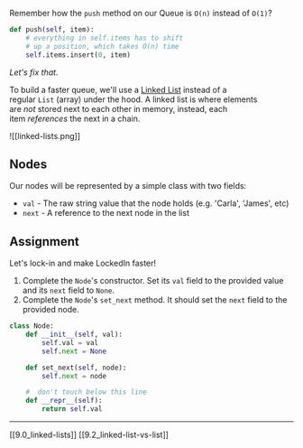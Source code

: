 Remember how the `push` method on our Queue is `O(n)` instead of `O(1)`?

```python
def push(self, item):
    # everything in self.items has to shift
    # up a position, which takes O(n) time
    self.items.insert(0, item)
```

_Let's fix that_.

To build a faster queue, we'll use a [Linked List](https://en.wikipedia.org/wiki/Linked_list) instead of a regular `List` (array) under the hood. A linked list is where elements are _not_ stored next to each other in memory, instead, each item _references_ the next in a chain.

![[linked-lists.png]]

## Nodes

Our nodes will be represented by a simple class with two fields:
- `val` - The raw string value that the node holds (e.g. 'Carla', 'James', etc)
- `next` - A reference to the next node in the list
## Assignment

Let's lock-in and make LockedIn faster!

1. Complete the `Node`'s constructor. Set its `val` field to the provided value and its `next` field to `None`.
2. Complete the `Node`'s `set_next` method. It should set the `next` field to the provided node.

``` python
class Node:
	def __init__(self, val):
		self.val = val
		self.next = None

	def set_next(self, node):
		self.next = node

	#  don't touch below this line
	def __repr__(self):
		return self.val
```

---
[[9.0_linked-lists]]
[[9.2_linked-list-vs-list]]
